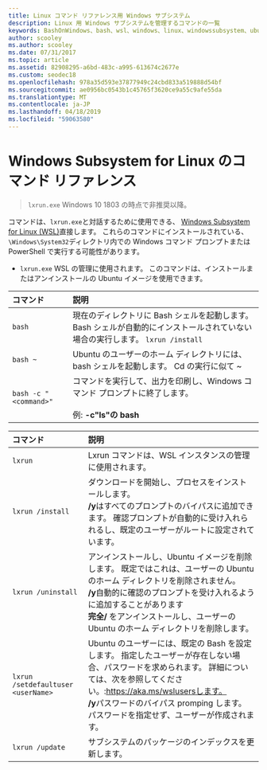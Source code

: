 ```yaml
---
title: Linux コマンド リファレンス用 Windows サブシステム
description: Linux 用 Windows サブシステムを管理するコマンドの一覧
keywords: BashOnWindows、bash、wsl、windows、linux、windowssubsystem、ubuntu 用 windows サブシステム
author: scooley
ms.author: scooley
ms.date: 07/31/2017
ms.topic: article
ms.assetid: 82908295-a6bd-483c-a995-613674c2677e
ms.custom: seodec18
ms.openlocfilehash: 978a35d593e37877949c24cbd833a519888d54bf
ms.sourcegitcommit: ae0956bc0543b1c45765f3620ce9a55c9afe55da
ms.translationtype: MT
ms.contentlocale: ja-JP
ms.lasthandoff: 04/18/2019
ms.locfileid: "59063580"
---
```

# <a name="command-reference-for-windows-subsystem-for-linux"></a>Windows Subsystem for Linux のコマンド リファレンス

> `lxrun.exe` Windows 10 1803 の時点で非推奨以降。

コマンドは、`lxrun.exe`と対話するために使用できる、 [Windows Subsystem for Linux (WSL)](https://msdn.microsoft.com/en-us/commandline/wsl/faq#what-windows-subsystem-for-linux-wsl-)直接します。  これらのコマンドにインストールされている、`\Windows\System32`ディレクトリ内での Windows コマンド プロンプトまたは PowerShell で実行する可能性があります。

* `lxrun.exe` WSL の管理に使用されます。  このコマンドは、インストールまたはアンインストールの Ubuntu イメージを使用できます。


| コマンド                     | 説明                     |
|:----------------------------|:---------------------------|
| `bash`                      | 現在のディレクトリに Bash シェルを起動します。  Bash シェルが自動的にインストールされていない場合の実行します。 `lxrun /install` |
| `bash ~`                    | Ubuntu のユーザーのホーム ディレクトリには、bash シェルを起動します。  Cd の実行に似て ~            |
| `bash -c "<command>"`       | コマンドを実行して、出力を印刷し、Windows コマンド プロンプトに終了します。 <br/> <br/> 例: **-c"ls"の bash** |

<p>

| コマンド                     | 説明                     |
|:----------------------------|:---------------------------|
| `lxrun`                     | Lxrun コマンドは、WSL インスタンスの管理に使用されます。 |
| `lxrun /install`            | ダウンロードを開始し、プロセスをインストールします。 <br/> **/y**はすべてのプロンプトのバイパスに追加できます。  確認プロンプトが自動的に受け入れられるし、既定のユーザーがルートに設定されています。          |
| `lxrun /uninstall`          | アンインストールし、Ubuntu イメージを削除します。  既定ではこれは、ユーザーの Ubuntu のホーム ディレクトリを削除されません。 <br/> **/y**自動的に確認のプロンプトを受け入れるように追加することがあります <br/>**完全/** をアンインストールし、ユーザーの Ubuntu のホーム ディレクトリを削除します。         |
| `lxrun /setdefaultuser <userName>`     | Ubuntu のユーザーには、既定の Bash を設定します。 指定したユーザーが存在しない場合、パスワードを求められます。  詳細については、次を参照してください。:https://aka.ms/wslusersします。 <br/> **/y**パスワードのバイパス promping します。  パスワードを指定せず、ユーザーが作成されます。|
| `lxrun /update`            | サブシステムのパッケージのインデックスを更新します。          |
